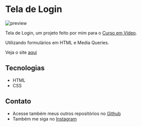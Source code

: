 # Tela de Login

![preview](./.github/preview.png)

Tela de Login, um projeto feito por mim para o [Curso em Vídeo](https://www.cursoemvideo.com/).

Utilizando formulários em HTML e Media Queries. 

Veja o site [aqui](https://matheusfdosan.github.io/login-screen-cursoemvideo/)

## Tecnologias

- HTML
- CSS

## Contato

- Acesse também meus outros repositórios no [Github](https://github.com/matheusfdosan/)
- Também me siga no [Instagram](https://instagram.com/matheusfdosan/)
